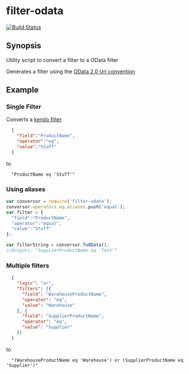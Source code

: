 # filter-odata

[![Build Status](https://travis-ci.org/ironicnet/filter-odata.svg?branch=master)](https://travis-ci.org/ironicnet/filter-odata)

## Synopsis

Utility script to convert a filter to a OData filter

Generates a filter using the [OData 2.0 Uri convention](http://www.odata.org/documentation/odata-version-2-0/uri-conventions/)

## Example

### Single Filter
Converts a [kendo filter](http://docs.telerik.com/kendo-ui/api/javascript/data/datasource#configuration-filter)
```json
  {
    "field":"ProductName",
    "operator":"eq",
    "value":"Stuff"
  }
```
to
```
  "ProductName eq 'Stuff'"
```
### Using aliases

```javascript
var conversor = require('filter-odata');
conversor.operators.eq.aliases.push('equal');
var filter = {
  "field":"ProductName",
  "operator":"equal",
  "value":"Stuff"
};

var filterString = conversor.ToOData();
//Outputs: "SupplierProductName eq 'Test'"
```
### Multiple filters

```json
  {
    "logic": "or",
    "filters": [{
      "field": "WarehouseProductName",
      "operator": "eq",
      "value": "Warehouse"
    }, {
      "field": "SupplierProductName",
      "operator": "eq",
      "value": "Supplier"
    }]
  }
```
to
```
  "(WarehouseProductName eq 'Warehouse') or (SupplierProductName eq 'Supplier')"
```
